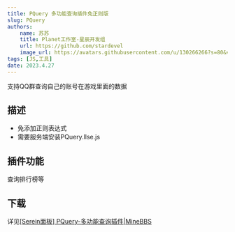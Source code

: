 ```yaml
---
title: PQuery 多功能查询插件免正则版
slug: PQuery
authors: 
    name: 苏苏
    title: Planet工作室-星辰开发组
    url: https://github.com/stardevel
    image_url: https://avatars.githubusercontent.com/u/130266266?s=80&v=4
tags: [JS,工具]
date: 2023.4.27
---
```


支持QQ群查询自己的账号在游戏里面的数据

<!--truncate-->

## 描述

- 免添加正则表达式
- 需要服务端安装PQuery.llse.js

## 插件功能

查询排行榜等

## 下载

详见[[Serein面板] PQuery-多功能查询插件|MineBBS](https://www.minebbs.com/resources/serein-pquery.5804/)

